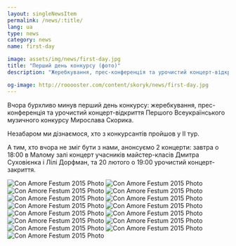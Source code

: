 ```yaml
---
layout: singleNewsItem
permalink: /news/:title/
lang: ua
type: news
category: news
name: first-day

image: assets/img/news/first-day.jpg
title: "Перший день конкурсу (фото)"
description: "Жеребкування, прес-конференція та урочистий концерт-відкриття Першого Всеукраїнського музичного конкурсу Мирослава Скорика"

og-image: http://rooooster.com/content/skoryk/news/first-day.jpg
---
```


Вчора бурхливо минув перший день конкурсу: жеребкування, прес-конференція та урочистий концерт-відкриття Першого Всеукраїнського музичного конкурсу Мирослава Скорика.

Незабаром ми дізнаємося, хто з конкурсантів пройшов у ІІ тур.

А тим, хто вчора не зміг бути з нами, анонсуємо 2 концерти: завтра о 18:00 в Малому залі концерт учасників майстер-класів Дмитра Суховієнка і Лілі Дорфман, та 20 лютого о 19:00 урочистий концерт-закриття.

<div class="gallery">
    <div class="fotorama">
        <img src="{{ site.baseurl }}/assets/img/news/first-day/01.jpg" alt="Con Amore Festum 2015 Photo">
        <img src="{{ site.baseurl }}/assets/img/news/first-day/02.jpg" alt="Con Amore Festum 2015 Photo">
        <img src="{{ site.baseurl }}/assets/img/news/first-day/03.jpg" alt="Con Amore Festum 2015 Photo">
        <img src="{{ site.baseurl }}/assets/img/news/first-day/04.jpg" alt="Con Amore Festum 2015 Photo">
        <img src="{{ site.baseurl }}/assets/img/news/first-day/05.jpg" alt="Con Amore Festum 2015 Photo">
        <img src="{{ site.baseurl }}/assets/img/news/first-day/06.jpg" alt="Con Amore Festum 2015 Photo">
        <img src="{{ site.baseurl }}/assets/img/news/first-day/07.jpg" alt="Con Amore Festum 2015 Photo">
        <img src="{{ site.baseurl }}/assets/img/news/first-day/08.jpg" alt="Con Amore Festum 2015 Photo">
        <img src="{{ site.baseurl }}/assets/img/news/first-day/09.jpg" alt="Con Amore Festum 2015 Photo">
        <img src="{{ site.baseurl }}/assets/img/news/first-day/10.jpg" alt="Con Amore Festum 2015 Photo">
        <img src="{{ site.baseurl }}/assets/img/news/first-day/11.jpg" alt="Con Amore Festum 2015 Photo">
        <img src="{{ site.baseurl }}/assets/img/news/first-day/12.jpg" alt="Con Amore Festum 2015 Photo">
        <img src="{{ site.baseurl }}/assets/img/news/first-day/13.jpg" alt="Con Amore Festum 2015 Photo">
        <img src="{{ site.baseurl }}/assets/img/news/first-day/14.jpg" alt="Con Amore Festum 2015 Photo">
        <img src="{{ site.baseurl }}/assets/img/news/first-day/15.jpg" alt="Con Amore Festum 2015 Photo">
    </div>
</div>
